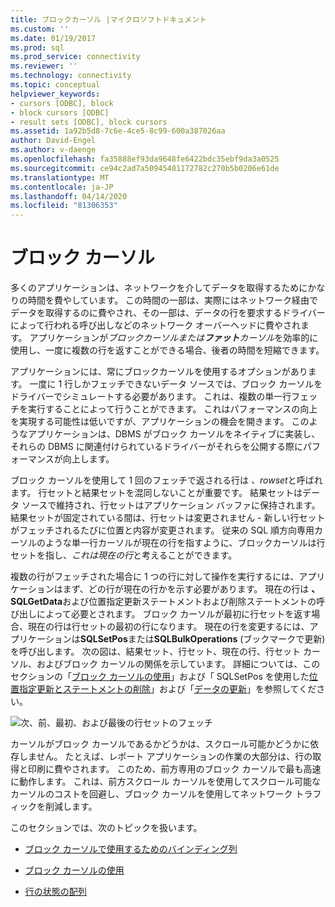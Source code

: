 ```yaml
---
title: ブロックカーソル |マイクロソフトドキュメント
ms.custom: ''
ms.date: 01/19/2017
ms.prod: sql
ms.prod_service: connectivity
ms.reviewer: ''
ms.technology: connectivity
ms.topic: conceptual
helpviewer_keywords:
- cursors [ODBC], block
- block cursors [ODBC]
- result sets [ODBC], block cursors
ms.assetid: 1a92b5d8-7c6e-4ce5-8c99-600a387026aa
author: David-Engel
ms.author: v-daenge
ms.openlocfilehash: fa35888ef93da9648fe6422bdc35ebf9da3a0525
ms.sourcegitcommit: ce94c2ad7a50945481172782c270b5b0206e61de
ms.translationtype: MT
ms.contentlocale: ja-JP
ms.lasthandoff: 04/14/2020
ms.locfileid: "81306353"
---
```

# <a name="block-cursors"></a>ブロック カーソル
多くのアプリケーションは、ネットワークを介してデータを取得するためにかなりの時間を費やしています。 この時間の一部は、実際にはネットワーク経由でデータを取得するのに費やされ、その一部は、データの行を要求するドライバーによって行われる呼び出しなどのネットワーク オーバーヘッドに費やされます。 アプリケーションが*ブロックカーソルまたは**ファット**カーソル*を効率的に使用し、一度に複数の行を返すことができる場合、後者の時間を短縮できます。  
  
 アプリケーションには、常にブロックカーソルを使用するオプションがあります。 一度に 1 行しかフェッチできないデータ ソースでは、ブロック カーソルをドライバーでシミュレートする必要があります。 これは、複数の単一行フェッチを実行することによって行うことができます。 これはパフォーマンスの向上を実現する可能性は低いですが、アプリケーションの機会を開きます。 このようなアプリケーションは、DBMS がブロック カーソルをネイティブに実装し、それらの DBMS に関連付けられているドライバーがそれらを公開する際にパフォーマンスが向上します。  
  
 ブロック カーソルを使用して 1 回のフェッチで返される行は *、rowset*と呼ばれます。 行セットと結果セットを混同しないことが重要です。 結果セットはデータ ソースで維持され、行セットはアプリケーション バッファに保持されます。 結果セットが固定されている間は、行セットは変更されません - 新しい行セットがフェッチされるたびに位置と内容が変更されます。 従来の SQL 順方向専用カーソルのような単一行カーソルが現在の行を指すように、ブロックカーソルは行セットを指し、*これは現在の行*と考えることができます。  
  
 複数の行がフェッチされた場合に 1 つの行に対して操作を実行するには、アプリケーションはまず、どの行が現在の行かを示す必要があります。 現在の行は **、SQLGetData**および位置指定更新ステートメントおよび削除ステートメントの呼び出しによって必要とされます。 ブロック カーソルが最初に行セットを返す場合、現在の行は行セットの最初の行になります。 現在の行を変更するには、アプリケーションは**SQLSetPos**または**SQLBulkOperations** (ブックマークで更新) を呼び出します。 次の図は、結果セット、行セット、現在の行、行セット カーソル、およびブロック カーソルの関係を示しています。 詳細については、このセクションの「[ブロック カーソルの使用](../../../odbc/reference/develop-app/using-block-cursors.md)」および「 SQLSetPos を使用した[位置指定更新とステートメントの削除](../../../odbc/reference/develop-app/positioned-update-and-delete-statements.md)」および「[データの更新](../../../odbc/reference/develop-app/updating-data-with-sqlsetpos.md)」を参照してください。  
  
 ![次、前、最初、および最後の行セットのフェッチ](../../../odbc/reference/develop-app/media/pr20_2.gif "pr20_2")  
  
 カーソルがブロック カーソルであるかどうかは、スクロール可能かどうかに依存しません。 たとえば、レポート アプリケーションの作業の大部分は、行の取得と印刷に費やされます。 このため、前方専用のブロック カーソルで最も高速に動作します。 これは、前方スクロール カーソルを使用してスクロール可能なカーソルのコストを回避し、ブロック カーソルを使用してネットワーク トラフィックを削減します。  
  
 このセクションでは、次のトピックを扱います。  
  
-   [ブロック カーソルで使用するためのバインディング列](../../../odbc/reference/develop-app/binding-columns-for-use-with-block-cursors.md)  
  
-   [ブロック カーソルの使用](../../../odbc/reference/develop-app/using-block-cursors.md)  
  
-   [行の状態の配列](../../../odbc/reference/develop-app/row-status-array.md)

